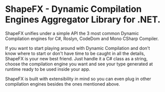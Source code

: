 # ShapeFX - Dynamic Compilation Engines Aggregator Library for .NET.

ShapeFX unifies under a simple API the 3 most common Dynamic Compilation engines for C#, Roslyn, CodeDom and Mono CSharp Compiler.

If you want to start playing around with Dynamic Compilation and don't know where to start or don't have time to be caught in all the details, ShapeFX is your new best friend. Just handle it a C# class as a string, choose the compilation engine you want and see your type generated at runtime ready to be used inside your app.

ShapeFX is built with extensibility in mind so you can even plug in other compilation engines besides the ones mentioned above. 
